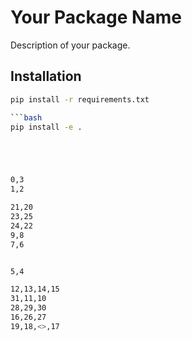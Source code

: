 # Your Package Name

Description of your package.

## Installation

```bash
pip install -r requirements.txt

```bash
pip install -e .





0,3
1,2

21,20
23,25
24,22
9,8
7,6


5,4

12,13,14,15
31,11,10
28,29,30
16,26,27
19,18,<>,17